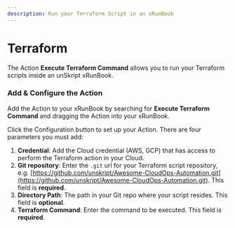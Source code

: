 ```yaml
---
description: Run your Terraform Script in an xRunBook
---
```


# Terraform

The Action **Execute Terraform Command** allows you to run your Terraform scripts inside an unSkript xRunBook.

### Add & Configure the Action

Add the Action to your xRunBook by searching for **Execute Terraform Command**  and dragging the Action into your xRunBook.

Click the Configuration button to set up your Action. There are four parameters you must add:

1. **Credential**: Add the Cloud credential (AWS, GCP) that has access to perform the Terraform action in your Cloud.
2. **Git repository**: Enter the `.git` url for your Terraform script repository, e.g. [https://github.com/unskript/Awesome-CloudOps-Automation.git](https://github.com/unskript/Awesome-CloudOps-Automation.git). This field is **required**.
3. **Directory Path**: The path in your Git repo where your script resides.  This field is **optional**.
4. **Terraform Command**: Enter the command to be executed. This field is **required**.

